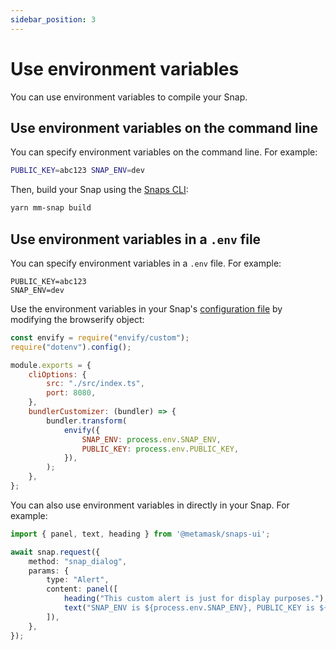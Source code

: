```yaml
---
sidebar_position: 3
---
```


# Use environment variables

You can use environment variables to compile your Snap.

## Use environment variables on the command line

You can specify environment variables on the command line.
For example:

```bash
PUBLIC_KEY=abc123 SNAP_ENV=dev
```

Then, build your Snap using the [Snaps CLI](../reference/cli/subcommands.md):

```bash
yarn mm-snap build
```

## Use environment variables in a `.env` file

You can specify environment variables in a `.env` file.
For example:

```text title=".env"
PUBLIC_KEY=abc123
SNAP_ENV=dev
```

Use the environment variables in your Snap's
[configuration file](../learn/about-snaps/files.md#configuration-file) by modifying the browserify object:

```javascript title="snap.config.js"
const envify = require("envify/custom");
require("dotenv").config();

module.exports = {
    cliOptions: {
        src: "./src/index.ts",
        port: 8080,
    },
    bundlerCustomizer: (bundler) => {
        bundler.transform(
            envify({
                SNAP_ENV: process.env.SNAP_ENV,
                PUBLIC_KEY: process.env.PUBLIC_KEY,
            }),
        );
    },
};
```

You can also use environment variables in directly in your Snap.
For example:

```typescript title="index.ts"
import { panel, text, heading } from '@metamask/snaps-ui';

await snap.request({
    method: "snap_dialog",
    params: {
        type: "Alert",
        content: panel([
            heading("This custom alert is just for display purposes."),
            text("SNAP_ENV is ${process.env.SNAP_ENV}, PUBLIC_KEY is ${process.env.PUBLIC_KEY}"),
        ]),
    },
});
```
